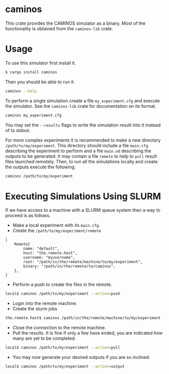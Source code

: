 caminos
=====

This crate provides the CAMINOS simulator as a binary. Most of the functionality is obtained from the `caminos-lib` crate.

# Usage

To use this simulator first install it.

```bash
$ cargo install caminos
```

Then you should  be able to run it.
```bash
caminos --help
```

To perform a single simulation create a file `my_experiment.cfg` and execute the simulator. See the `caminos-lib` crate for documentation on its format.
```bash
caminos my_experiment.cfg
```
You may set the `--results` flags to write the simulation result into it instead of to stdout.

For more complex experiments it is recommended to make a new directory `/path/to/my/experiment`. This directory should include a file `main.cfg` describing the experiment to perform and a file `main.od` describing the outputs to be generated. It may contain a file `remote` to help to `pull` result files launched remotely. Then, to run all the simulations locally and create the outputs execute the following.
```bash
caminos /path/to/my/experiment
```

# Executing Simulations Using SLURM

If we have access to a machine with a SLURM queue system then a way to proceed is as follows.
* Make a local experiment with its `main.cfg`.
* Create the `/path/to/my/experiment/remote`
```
[
	Remote{
		name: "default",
		host: "the.remote.host",
		username: "myusername",
		root: "/path/in/the/remote/machine/to/my/experiment",
		binary: "/path/in/the/remote/to/caminos",
	},
]
```
* Perform a push to create the files in the remote.
```bash
local$ caminos /path/to/my/experiment --action=push
```
* Login into the remote machine.
* Create the slurm jobs
```bash
the.remote.host$ caminos /path/in/the/remote/machine/to/my/experiment --action=slurm
```
* Close the connection to the remote machine.
* Pull the results. It is fine if only a few have ended, you are indicated how many are yet to be completed.
```bash
local$ caminos /path/to/my/experiment --action=pull
```
* You may now generate your desired outputs if you are so inclined.
```bash
local$ caminos /path/to/my/experiment --action=output
```

